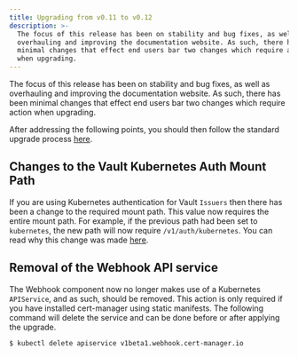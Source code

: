 ```yaml
---
title: Upgrading from v0.11 to v0.12
description: >-
  The focus of this release has been on stability and bug fixes, as well as
  overhauling and improving the documentation website. As such, there has been
  minimal changes that effect end users bar two changes which require action
  when upgrading.
---
```


The focus of this release has been on stability and bug fixes, as well as
overhauling and improving the documentation website. As such, there has been
minimal changes that effect end users bar two changes which require action when
upgrading.

After addressing the following points, you should then follow the standard
upgrade process [here](./README.md).

## Changes to the Vault Kubernetes Auth Mount Path

If you are using Kubernetes authentication for Vault `Issuers` then there has
been a change to the required mount path. This value now requires the entire
mount path. For example, if the previous path had been set to `kubernetes`, the
new path will now require `/v1/auth/kubernetes`. You can read why this change
was made [here](https://github.com/jetstack/cert-manager/issues/2205).

## Removal of the Webhook API service

The Webhook component now no longer makes use of a Kubernetes `APIService`, and
as such, should be removed. This action is only required if you have installed
cert-manager using static manifests. The following command will delete the
service and can be done before or after applying the upgrade.

```bash
$ kubectl delete apiservice v1beta1.webhook.cert-manager.io
```
